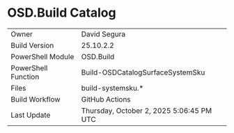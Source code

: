 ﻿# OSD.Build Catalog

| | |
|-|-|
| Owner | David Segura |
| Build Version | 25.10.2.2 |
| PowerShell Module | OSD.Build |
| PowerShell Function | Build-OSDCatalogSurfaceSystemSku |
| Files | build-systemsku.* |
| Build Workflow | GitHub Actions |
| Last Update | Thursday, October 2, 2025 5:06:45 PM UTC |
